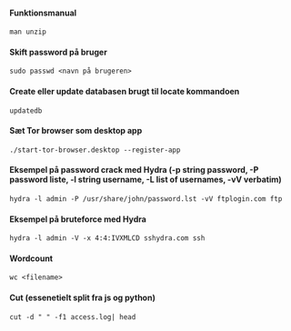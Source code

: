 #### Funktionsmanual
```shell
man unzip
```

#### Skift password på bruger
```shell
sudo passwd <navn på brugeren>
```

#### Create eller update databasen brugt til locate kommandoen
```shell
updatedb
```

#### Sæt Tor browser som desktop app
```shell
./start-tor-browser.desktop --register-app
```



#### Eksempel på password crack med Hydra (-p string password, -P password liste, -l string username, -L list of usernames, -vV verbatim)
```shell
hydra -l admin -P /usr/share/john/password.lst -vV ftplogin.com ftp
```

#### Eksempel på bruteforce med Hydra 
```shell
hydra -l admin -V -x 4:4:IVXMLCD sshydra.com ssh
```

#### Wordcount
```shell
wc <filename>
```


#### Cut (essenetielt split fra js og python)
```shell
cut -d " " -f1 access.log| head
```
